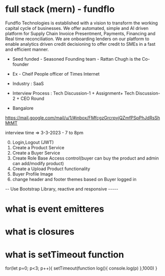 
# full stack (mern) - fundflo 

Fundflo Technologies is established with a vision to transform the 
working capital cycle of businesses. We offer automated, simple and 
AI driven platform for Supply Chain Invoice Presentment, Payments,
 Financing and Real time reconciliation. We are onboarding lenders
 on our platform to enable analytics driven credit decisioning to 
offer credit to SMEs in a fast and efficient manner.

- Seed funded - Seasoned Founding team - Rattan Chugh is the Co-founder
 - Ex - Cheif People officer of Times Internet

- Industry : SaaS
- Interview Process : Tech Discussion-1 + Assignment+ Tech Discussion-2 +  CEO Round
- Bangalore

https://mail.google.com/mail/u/1/#inbox/FMfcgzGrcrpvjQZmfPSpPhJdRsShMtMT

interview time => 3-3-2023 - 7 to 8pm


0. Login,Logout (JWT)
1. Create a Product Service
2. Create a Buyer Service
3. Create Role Base Access control(buyer can buy the product and admin can add/modify product)
4. Create a Upload Product functionality
5. Buyer Profile  Image
6. change header and footer themes based on Buyer logged in

-- Use Bootstrap Library, reactive and responsive ----- 


# what is event emitteres 
# what is closures
# what is setTimeout function
for(let p=0; p<3; p++){
    setTimeout(function log(){
        console.log(p)
    },1000)
} 


